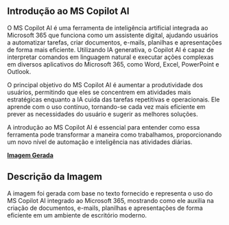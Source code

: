 ## Introdução ao MS Copilot AI
O MS Copilot AI é uma ferramenta de inteligência artificial integrada ao Microsoft 365 que funciona como um assistente digital, ajudando usuários a automatizar tarefas, criar documentos, e-mails, planilhas e apresentações de forma mais eficiente. Utilizando IA generativa, o Copilot AI é capaz de interpretar comandos em linguagem natural e executar ações complexas em diversos aplicativos do Microsoft 365, como Word, Excel, PowerPoint e Outlook.

O principal objetivo do MS Copilot AI é aumentar a produtividade dos usuários, permitindo que eles se concentrem em atividades mais estratégicas enquanto a IA cuida das tarefas repetitivas e operacionais. Ele aprende com o uso contínuo, tornando-se cada vez mais eficiente em prever as necessidades do usuário e sugerir as melhores soluções.

A introdução ao MS Copilot AI é essencial para entender como essa ferramenta pode transformar a maneira como trabalhamos, proporcionando um novo nível de automação e inteligência nas atividades diárias.

**[Imagem Gerada](/inputs/IntroducaoaoMSCopilotAI.png)**

## Descrição da Imagem
A imagem foi gerada com base no texto fornecido e representa o uso do MS Copilot AI integrado ao Microsoft 365, mostrando como ele auxilia na criação de documentos, e-mails, planilhas e apresentações de forma eficiente em um ambiente de escritório moderno.
